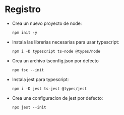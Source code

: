 # Registro

- Crea un nuevo proyecto de node:

    ```npm init -y```

- Instala las librerias necesarias para usar typescript:

    ```npm i -D typescript ts-node @types/node```

- Crea un archivo tsconfig.json por defecto

    ```npx tsc --init```

- Instala jest para typescript:

    ```npm i -D jest ts-jest @types/jest```

- Crea una configuracion de jest por defecto:

    ```npx jest --init```
